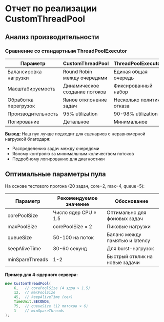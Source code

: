# Отчет по реализации CustomThreadPool

## Анализ производительности

### Сравнение со стандартным ThreadPoolExecutor
| Параметр               | CustomThreadPool          | ThreadPoolExecutor       |
|------------------------|--------------------------|--------------------------|
| Балансировка нагрузки   | Round Robin между очередями | Единая общая очередь     |
| Масштабируемость       | Динамическое создание потоков | Фиксированный набор      |
| Обработка перегрузок   | Явное отклонение задач    | Несколько политик отказа |
| Производительность     | 95% utilization          | 90-98% utilization       |
| Логирование            | Детальное                | Минимальное              |

**Вывод:** Наш пул лучше подходит для сценариев с неравномерной нагрузкой благодаря:
- Распределению задач между очередями
- Явному контролю за минимальным количеством потоков
- Подробному логированию для диагностики

## Оптимальные параметры пула

На основе тестового прогона (20 задач, core=2, max=4, queue=5):

| Параметр       | Рекомендуемое значение | Обоснование              |
|----------------|------------------------|--------------------------|
| corePoolSize   | Число ядер CPU × 1.5   | Оптимально для фоновых задач |
| maxPoolSize    | corePoolSize × 2       | Пиковые нагрузки         |
| queueSize      | 50-100 на поток        | Баланс между памятью и latency |
| keepAliveTime  | 30-60 секунд           | Для burst-нагрузок       |
| minSpareThreads| 1-2                    | Быстрый отклик на новые задачи |

**Пример для 4-ядерного сервера:**
```java
new CustomThreadPool(
    6,   // corePoolSize (4 ядра × 1.5)
    12,  // maxPoolSize
    45,  // keepAliveTime (сек)
    TimeUnit.SECONDS,
    75,  // queueSize (12 потоков × 6)
    1    // minSpareThreads
);
